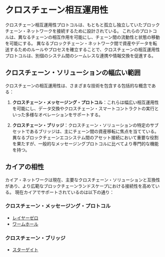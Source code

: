 # クロスチェーン相互運用性

クロスチェーン相互運用性プロトコルは、もともと孤立し独立していたブロックチェーン・ネットワークを接続するために設計されている。 これらのプロトコルは、異なるチェーンの相互作用を可能にし、チェーン間の流動性と状態の移動を可能にする。 異なるブロックチェーン・ネットワーク間で資産やデータを転送するためのルールやプロセスを確立することで、クロスチェーンの相互運用性プロトコルは、別個のシステム間のシームレスな連携や情報交換を促進する。

## クロスチェーン・ソリューションの幅広い範囲<a id="broad-scope-of-cross-chain-solution"></a>

クロスチェーンの相互運用性は、さまざまな技術を包含する包括的な概念である：

1. **クロスチェーン・メッセージング・プロトコル**：これらは幅広い相互運用性を可能にし、データ交換やクロスチェーン・スマートコントラクトの実行といった多様なオペレーションをサポートする。

2. **クロスチェーン・ブリッジ**：クロスチェーン・ソリューションの特定のサブセットであるブリッジは、主にチェーン間の資産移転に焦点を当てている。 異なるブロックチェーンエコシステム間のアセット接続において重要な役割を果たすが、一般的なメッセージングプロトコルに比べてより専門的な機能を持つ。

## カイアの相性<a id="kaia-compatibility"></a>

カイア・ネットワークは現在、主要なクロスチェーン・ソリューションと互換性があり、より広範なブロックチェーンランドスケープにおける接続性を高めている。 現在カイアでサポートされているのは以下の通り：

### クロスチェーン・メッセージング・プロトコル

- [レイヤーゼロ](https://layerzero.network/)
- [ワームホール](https://wormhole.com/)

### クロスチェーン・ブリッジ

- [スターゲイト](https://stargate.finance/)
